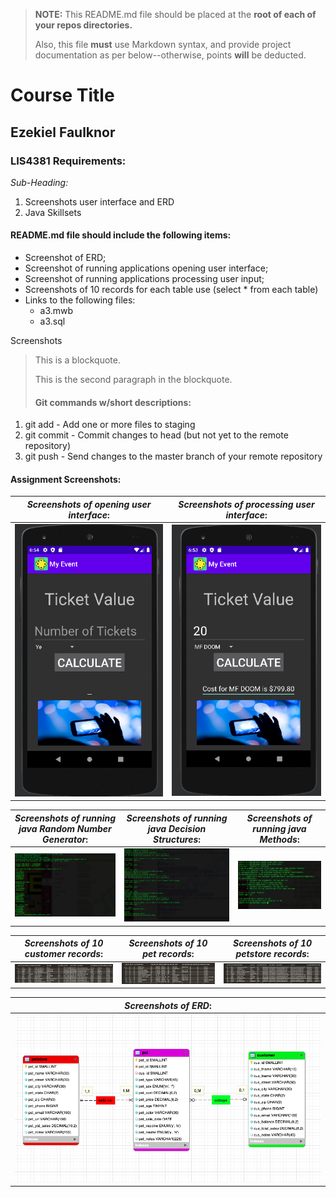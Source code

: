 > **NOTE:** This README.md file should be placed at the **root of each of your repos directories.**
>
>Also, this file **must** use Markdown syntax, and provide project documentation as per below--otherwise, points **will** be deducted.
>

# Course Title

## Ezekiel Faulknor 

### LIS4381 Requirements:

*Sub-Heading:*

1. Screenshots user interface and ERD
2. Java Skillsets 

#### README.md file should include the following items:

* Screenshot of ERD; 
* Screenshot of running applications opening user interface;
* Screenshot of running applications processing user input;
* Screenshots of 10 records for each table use (select * from each table)
* Links to the following files: 
    * a3.mwb 
    * a3.sql

Screenshots

> This is a blockquote.
> 
> This is the second paragraph in the blockquote.
>
> #### Git commands w/short descriptions:

1. git add - Add one or more files to staging
2. git commit - Commit changes to head (but not yet to the remote repository)
3. git push - Send changes to the master branch of your remote repository


#### Assignment Screenshots:

|*Screenshots of opening user interface*: | *Screenshots of processing user interface*: | 
| ----------- | ----------- |
| ![Screenshots of opening user interface](img/opening.png) | ![Screenshots of processing user interface](img/processing.png) |


|*Screenshots of running java Random Number Generator*: | *Screenshots of running java Decision Structures*: | *Screenshots of running java Methods*: |
| ----------- | ----------- | ----------- | 
|![Screenshots of running java Random Number Generator](img/randomNumberGenerator.png) |![Screenshots of running java Decision Structures](img/decisionStructures.png) | ![Screenshots of running java Methods](img/methods.png)

|*Screenshots of 10 customer records*: | *Screenshots of 10 pet records*: | *Screenshots of 10 petstore records*: |
| ----------- | ----------- | ----------- | 
|![Screenshots of 10 customer records](img/customer.png) |![Screenshots of 10 pet records](img/pet.png) | ![Screenshots of 10 petstore records](img/petstore.png)

|*Screenshots of ERD*: |
| ----------- |
|![Screenshots of ERD](img/ERD.png) |
